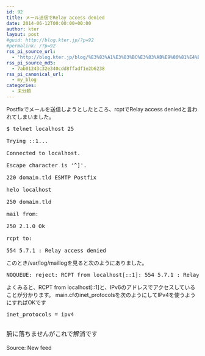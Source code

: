 ```yaml
---
id: 92
title: メール送信でRelay access denied
date: 2014-06-12T00:00:00+00:00
author: kter
layout: post
#guid: http://blog.kter.jp/?p=92
#permalink: /?p=92
rss_pi_source_url:
  - 'http://blog.kter.jp/blog/%E3%83%A1%E3%83%BC%E3%83%AB%E9%80%81%E4%BF%A1%E3%81%A7relay-access-denied/'
rss_pi_source_md5:
  - 7ab01243c32e340cdd8ffadf1e2b6238
rss_pi_canonical_url:
  - my_blog
categories:
  - 未分類
---
```

Postfixでメールを送信しようとしたところ、rcptでRelay access deniedと言われてしまいました。

<pre class="lang:default decode:true">$ telnet localhost 25<br />
Trying ::1...<br />
Connected to localhost.<br />
Escape character is '^]'.<br />
220 domain.tld ESMTP Postfix<br />
helo localhost<br />
250&nbsp;domain.tld<br />
mail from:<br />
250 2.1.0 Ok<br />
rcpt to:<br />
554 5.7.1 : Relay access denied</pre>

このとき&#047;var&#047;log&#047;maillogを見ると次のようにありました。

<pre class="lang:default decode:true">NOQUEUE: reject: RCPT from localhost[::1]: 554 5.7.1 : Relay access denied; from= to= proto=SMTP helo=</pre>

よくみると、RCPT from localhost[::1]と、IPv6のアドレスでアクセスしていることが分かります。 main.cfのinet_protocolsを次のようにしてIPv4を使うようにすればOKです

<pre class="lang:default decode:true ">inet_protocols = ipv4<br />
</pre>

<span style="line-height: 1.714285714;font-size: 1rem">腑に落ちませんがこれで解消です</span>

Source: New feed